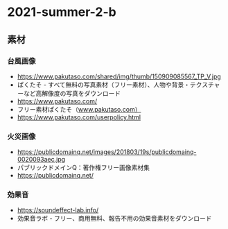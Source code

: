 # 2021-summer-2-b

## 素材

### 台風画像

- https://www.pakutaso.com/shared/img/thumb/150909085567_TP_V.jpg
- ぱくたそ - すべて無料の写真素材（フリー素材）、人物や背景・テクスチャーなど高解像度の写真をダウンロード
- https://www.pakutaso.com/
- フリー素材ぱくたそ（www.pakutaso.com）
- https://www.pakutaso.com/userpolicy.html

### 火災画像

- https://publicdomainq.net/images/201803/19s/publicdomainq-0020093aec.jpg
- パブリックドメインQ：著作権フリー画像素材集
- https://publicdomainq.net/

### 効果音

- https://soundeffect-lab.info/
- 効果音ラボ - フリー、商用無料、報告不用の効果音素材をダウンロード
